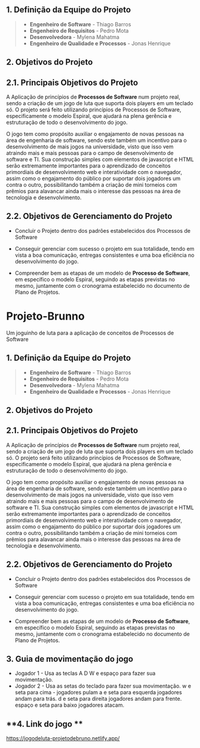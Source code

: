 ## **1. Definição da Equipe do Projeto**

> - **Engenheiro de Software** - Thiago Barros
> - **Engenheiro de Requisitos** - Pedro Mota
> - **Desenvolvedora** - Mylena Mahatma
> - **Engenheiro de Qualidade e Processos** - Jonas Henrique

## **2. Objetivos do Projeto**

## **2.1. Principais Objetivos do Projeto**

A Aplicação de princípios de **Processos de Software** num projeto real, sendo a criação de um jogo de luta que suporta dois players em um teclado só. O projeto será feito utilizando princípios de Processos de Software, especificamente o modelo Espiral, que ajudará na plena gerência e estruturação de todo o desenvolvimento do jogo.

O jogo tem como propósito auxiliar o engajamento de novas pessoas na área de engenharia de software, sendo este também um incentivo para o desenvolvimento de mais jogos na universidade, visto que isso vem atraindo mais e mais pessoas para o campo de desenvolvimento de software e TI. Sua construção simples com elementos de javascript e HTML serão extremamente importantes para o aprendizado de conceitos primordiais de desenvolvimento web e interatividade com o navegador, assim como o engajamento do público por suportar dois jogadores um contra o outro, possibilitando também a criação de mini torneios com prêmios para alavancar ainda mais o interesse das pessoas na área de tecnologia e desenvolvimento.

## **2.2. Objetivos de Gerenciamento do Projeto**

- Concluir o Projeto dentro dos padrões estabelecidos dos Processos de Software

- Conseguir gerenciar com sucesso o projeto em sua totalidade, tendo em vista a boa comunicação, entregas consistentes e uma boa eficiência no desenvolvimento do jogo.

- Compreender bem as etapas de um modelo de **Processo de Software**, em específico o modelo Espiral, seguindo as etapas previstas no mesmo, juntamente com o cronograma estabelecido no documento de Plano de Projetos.
# **Projeto-Brunno**

Um joguinho de luta para a aplicação de conceitos de Processos de Software

## **1. Definição da Equipe do Projeto**

> - **Engenheiro de Software** - Thiago Barros
> - **Engenheiro de Requisitos** - Pedro Mota
> - **Desenvolvedora** - Mylena Mahatma
> - **Engenheiro de Qualidade e Processos** - Jonas Henrique

## **2. Objetivos do Projeto**

## **2.1. Principais Objetivos do Projeto**

A Aplicação de princípios de **Processos de Software** num projeto real, sendo a criação de um jogo de luta que suporta dois players em um teclado só. O projeto será feito utilizando princípios de Processos de Software, especificamente o modelo Espiral, que ajudará na plena gerência e estruturação de todo o desenvolvimento do jogo.

O jogo tem como propósito auxiliar o engajamento de novas pessoas na área de engenharia de software, sendo este também um incentivo para o desenvolvimento de mais jogos na universidade, visto que isso vem atraindo mais e mais pessoas para o campo de desenvolvimento de software e TI. Sua construção simples com elementos de javascript e HTML serão extremamente importantes para o aprendizado de conceitos primordiais de desenvolvimento web e interatividade com o navegador, assim como o engajamento do público por suportar dois jogadores um contra o outro, possibilitando também a criação de mini torneios com prêmios para alavancar ainda mais o interesse das pessoas na área de tecnologia e desenvolvimento.

## **2.2. Objetivos de Gerenciamento do Projeto**

- Concluir o Projeto dentro dos padrões estabelecidos dos Processos de Software

- Conseguir gerenciar com sucesso o projeto em sua totalidade, tendo em vista a boa comunicação, entregas consistentes e uma boa eficiência no desenvolvimento do jogo.

- Compreender bem as etapas de um modelo de **Processo de Software**, em específico o modelo Espiral, seguindo as etapas previstas no mesmo, juntamente com o cronograma estabelecido no documento de Plano de Projetos.

## **3. Guia de movimentação do jogo**
- Jogador 1 - Usa as teclas A D W e espaço para fazer sua movimentação.
- Jogador 2 - Usa as setas do teclado para fazer sua movimentação.
w e seta para cima - jogadores pulam 
a e seta para esquerda jogadores andam para trás.
d e seta para direita jogadores andam para frente.
espaço e seta para baixo jogadores atacam.

## **4. Link do jogo **
https://jogodeluta-projetodebruno.netlify.app/

